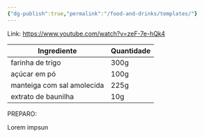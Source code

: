```yaml
---
{"dg-publish":true,"permalink":"/food-and-drinks/templates/"}
---
```


Link: https://www.youtube.com/watch?v=zeF-7e-hQk4

| Ingrediente                | Quantidade |
| -------------------------- | ---------- |
| farinha de trigo           | 300g       |
| açúcar em pó               | 100g       |
| manteiga com sal amolecida | 225g       |
| extrato de baunilha        | 10g        |

PREPARO:

Lorem impsun